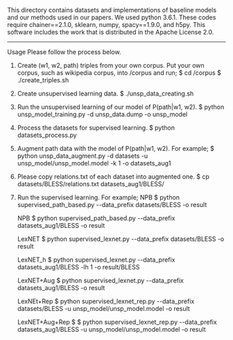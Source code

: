 This directory contains datasets and implementations of baseline models and our methods used in our papers.
We used python 3.6.1.
These codes require chainer==2.1.0, sklearn, numpy,  spacy==1.9.0, and h5py.
This software includes the work that is distributed in the Apache License 2.0.

--------------------------------------------------------------------------------------------------------------------
Usage
Please follow the process below.

1. Create (w1, w2, path) triples from your own corpus.
Put your own corpus, such as wikipedia corpus, into /corpus and run;
	$ cd /corpus
	$ ./create_triples.sh <your corpus>

2. Create unsupervised learning data.
	$ ./unsp_data_creating.sh
	
3. Run the unsupervised learning of our model of P(path|w1, w2).
	$ python unsp_model_training.py -d unsp_data.dump -o unsp_model

4. Process the datasets for supervised learning.
	$ python datasets_process.py
	
5. Augment path data with the model of P(path|w1, w2). For example;
	$ python unsp_data_augment.py -d datasets -u unsp_model/unsp_model.model -k 1 -o datasets_aug1
	
6. Please copy relations.txt of each dataset into augmented one.
	$ cp datasets/BLESS/relations.txt datasets_aug1/BLESS/	

7. Run the supervised learning. For example;
	NPB
	$ python supervised_path_based.py --data_prefix datasets/BLESS -o result

	NPB
	$ python supervised_path_based.py --data_prefix datasets_aug1/BLESS -o result
	
	LexNET
	$ python supervised_lexnet.py --data_prefix datasets/BLESS -o result
	
	LexNET_h
	$ python supervised_lexnet.py --data_prefix datasets_aug1/BLESS -lh 1 -o result/BLESS
	
	LexNET+Aug
	$ python supervised_lexnet.py --data_prefix datasets_aug1/BLESS -o result
	
	LexNEt+Rep
	$ python supervised_lexnet_rep.py --data_prefix datasets/BLESS -u unsp_model/unsp_model.model -o result
	
	LexNET+Aug+Rep
	$ $ python supervised_lexnet_rep.py --data_prefix datasets_aug1/BLESS -u unsp_model/unsp_model.model -o result


